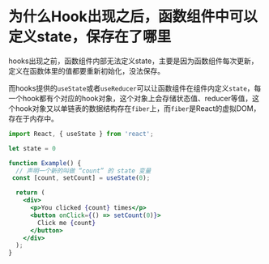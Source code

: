 # 为什么Hook出现之后，函数组件中可以定义state，保存在了哪里

hooks出现之前，函数组件内部无法定义state，主要是因为函数组件每次更新，定义在函数体里的值都要重新初始化，没法保存。

而hooks提供的`useState`或者`useReducer`可以让函数组件在组件内定义`state`，每一个hook都有个对应的hook对象，这个对象上会存储状态值、reducer等值，这个hook对象又以单链表的数据结构存在`fiber`上，而`fiber`是React的虚拟DOM，存在于内存中。

```jsx
import React, { useState } from 'react';

let state = 0

function Example() {
  // 声明一个新的叫做 “count” 的 state 变量
 const [count, setCount] = useState(0);  

  return (
    <div>
      <p>You clicked {count} times</p>
      <button onClick={() => setCount(0)}>
        Click me {count}
      </button>
    </div>
  );
}
```
